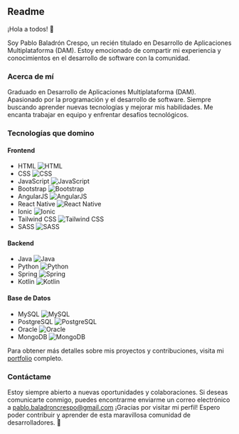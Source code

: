 ## Readme

¡Hola a todos! 👋

Soy Pablo Baladrón Crespo, un recién titulado en Desarrollo de Aplicaciones Multiplataforma (DAM). Estoy emocionado de compartir mi experiencia y conocimientos en el desarrollo de software con la comunidad.

### Acerca de mí
Graduado en Desarrollo de Aplicaciones Multiplataforma (DAM).
Apasionado por la programación y el desarrollo de software.
Siempre buscando aprender nuevas tecnologías y mejorar mis habilidades.
Me encanta trabajar en equipo y enfrentar desafíos tecnológicos.

### Tecnologías que domino
#### Frontend
- HTML ![HTML](https://img.icons8.com/color/48/000000/html-5--v1.png)
- CSS ![CSS](https://img.icons8.com/color/48/000000/css3.png)
- JavaScript ![JavaScript](https://img.icons8.com/color/48/000000/javascript--v1.png)
- Bootstrap ![Bootstrap](https://img.icons8.com/color/48/000000/bootstrap.png)
- AngularJS ![AngularJS](https://img.icons8.com/color/48/000000/angularjs.png)
- React Native ![React Native](https://img.icons8.com/color/48/000000/react-native.png)
- Ionic ![Ionic](https://img.icons8.com/color/48/000000/ionic.png)
- Tailwind CSS ![Tailwind CSS](https://cdn.jsdelivr.net/npm/programming-languages-logos/src/tailwindcss/tailwindcss.png)
- SASS ![SASS](https://img.icons8.com/color/48/000000/sass.png)

#### Backend
- Java ![Java](https://img.icons8.com/color/48/000000/java-coffee-cup-logo--v2.png)
- Python ![Python](https://img.icons8.com/color/48/000000/python.png)
- Spring ![Spring](https://img.icons8.com/color/48/000000/spring-logo.png)
- Kotlin ![Kotlin](https://img.icons8.com/color/48/000000/kotlin.png)

#### Base de Datos
- MySQL ![MySQL](https://img.icons8.com/color/48/000000/mysql-logo.png)
- PostgreSQL ![PostgreSQL](https://img.icons8.com/color/48/000000/postgreesql.png)
- Oracle ![Oracle](https://img.icons8.com/color/48/000000/oracle-logo.png)
- MongoDB ![MongoDB](https://img.icons8.com/color/48/000000/mongodb.png)

Para obtener más detalles sobre mis proyectos y contribuciones, visita mi [portfolio](#) completo.

### Contáctame
Estoy siempre abierto a nuevas oportunidades y colaboraciones. Si deseas comunicarte conmigo, puedes encontrarme enviarme un correo electrónico a pablo.baladroncrespo@gmail.com
¡Gracias por visitar mi perfil! Espero poder contribuir y aprender de esta maravillosa comunidad de desarrolladores. 🚀
